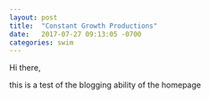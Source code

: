 ```yaml
---
layout: post
title:  "Constant Growth Productions"
date:   2017-07-27 09:13:05 -0700
categories: swim
---
```


Hi there,

this is a test of the blogging ability of the homepage
